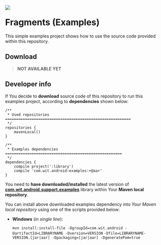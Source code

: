 <a href="http://www.android.com/">
<img align="left" src="http://github.wolf-itechnologies.com/images/wit/android/global/icons/wit_ic_android_examples_100.png" />
</a>

Fragments (Examples)
===============

This simple examples project shows how to use the source code provided within this repository.

## Download ##
> **NOT AVAILABLE YET**
<!--<a href="https://play.google.com/store/apps/details?id=com.wit.android.PACKAGE_NAME">
  <img alt="Get it on Google Play" src="https://developer.android.com/images/brand/en_generic_rgb_wo_45.png" />
</a>-->

## Developer info ##

If You decide to **download** source code of this repository to run this examples project, according to **dependencies** shown below:

	/**
	 * Used repositories =========================================================
	 */
	repositories {
	    mavenLocal()
	}
	
	/**
	 * Examples dependencies =====================================================
	 */
	dependencies {
	    compile project(':library')
	    compile 'com.wit.android:examples:+@aar'
	}

You need to **have downloaded/installed** the latest version of [**com.wit.android.support.examples**](https://github.com/Wolf-ITechnologies/maven_android_repository/tree/master/support/examples "Go to download page") library within Your **Maven local repository**.

You can install above downloaded examples dependency into _Your Maven local repository_ using one of the scripts provided below:

* <b>Windows</b> (<i>in single line</i>):

	``mvn install:install-file -DgroupId=com.wit.android -DartifactId=LIBRARYNAME -Dversion=VERSION``
	``-Dfile=LIBRARYNAME-VERSION.[jar|aar] -Dpackaging=[jar|aar] -DgeneratePom=true``